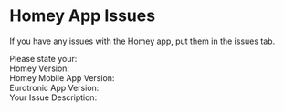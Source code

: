 # Homey App Issues
If you have any issues with the Homey app, put them in the issues tab.

Please state your:  
Homey Version:  
Homey Mobile App Version:  
Eurotronic App Version:  
Your Issue Description:
